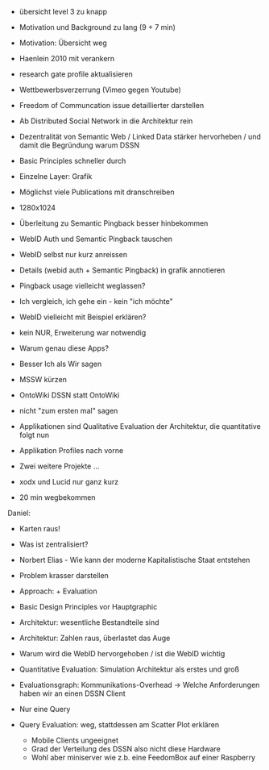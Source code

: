 - übersicht level 3 zu knapp
- Motivation und Background zu lang (9 + 7 min)
- Motivation: Übersicht weg
- Haenlein 2010 mit verankern
- research gate profile aktualisieren
- Wettbewerbsverzerrung (Vimeo gegen Youtube)
- Freedom of Communcation issue detaillierter darstellen
- Ab Distributed Social Network in die Architektur rein
- Dezentralität von Semantic Web / Linked Data stärker hervorheben / und damit
  die Begründung warum DSSN
- Basic Principles schneller durch
- Einzelne Layer: Grafik 
- Möglichst viele Publications mit dranschreiben 
- 1280x1024
- Überleitung zu Semantic Pingback besser hinbekommen
- WebID Auth und Semantic Pingback tauschen
- WebID selbst nur kurz anreissen
- Details (webid auth + Semantic Pingback) in grafik annotieren
- Pingback usage vielleicht weglassen?
- Ich vergleich, ich gehe ein - kein "ich möchte"
- WebID vielleicht mit Beispiel erklären?
- kein NUR, Erweiterung war notwendig

- Warum genau diese Apps?
- Besser Ich als Wir sagen
- MSSW kürzen
- OntoWiki DSSN statt OntoWiki
- nicht "zum ersten mal" sagen

- Applikationen sind Qualitative Evaluation der Architektur, die quantitative
  folgt nun
- Applikation Profiles nach vorne

- Zwei weitere Projekte ...
- xodx und Lucid nur ganz kurz

- 20 min wegbekommen

Daniel:
- Karten raus!
- Was ist zentralisiert?
- Norbert Elias - Wie kann der moderne Kapitalistische Staat entstehen
- Problem krasser darstellen

- Approach: + Evaluation
- Basic Design Principles vor Hauptgraphic

- Architektur: wesentliche Bestandteile sind
- Architektur: Zahlen raus, überlastet das Auge
- Warum wird die WebID hervorgehoben / ist die WebID wichtig

- Quantitative Evaluation: Simulation Architektur als erstes und groß
- Evaluationsgraph: Kommunikations-Overhead -> Welche Anforderungen haben wir
  an einen DSSN Client
- Nur eine Query
- Query Evaluation: weg, stattdessen am Scatter Plot erklären
    - Mobile Clients ungeeignet
    - Grad der Verteilung des DSSN also nicht diese Hardware
    - Wohl aber miniserver wie z.b. eine FeedomBox auf einer Raspberry

